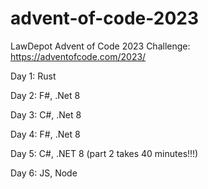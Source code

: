 # advent-of-code-2023
LawDepot Advent of Code 2023 Challenge: https://adventofcode.com/2023/

Day 1: Rust

Day 2: F#, .Net 8

Day 3: C#, .Net 8

Day 4: F#, .Net 8

Day 5: C#, .NET 8 (part 2 takes 40 minutes!!!)

Day 6: JS, Node